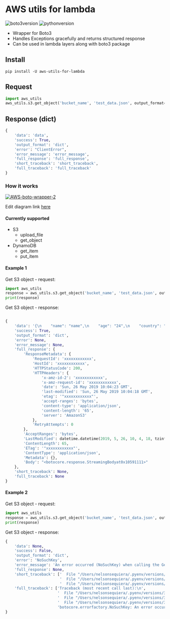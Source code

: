 # AWS utils for lambda

![boto3version](https://img.shields.io/badge/BOTO3-1.9.120-brightgreen.svg?logo=Amazon-AWS&style=for-the-badge) ![pythonversion](https://img.shields.io/badge/python-3.7-brightgreen.svg?logo=Python&style=for-the-badge)

* Wrapper for Boto3
* Handles Exceptions gracefully and returns structured response
* Can be used in lambda layers along with boto3 package

## Install

```pip install -U aws-utils-for-lambda```

## Request

```python
import aws_utils
aws_utils.s3.get_object('bucket_name', 'test_data.json', output_format='dict')
```

## Response (dict)

```python
{
    'data': 'data',
    'success': True,
    'output_format': 'dict',
    'error': "ClientError",
    'error_message': 'error_message',
    'full_response': 'full_response',
    'short_traceback': 'short_traceback',
    'full_traceback': 'full_traceback'
}
```

### How it works

<a href="https://ibb.co/TTtqnDc"><img src="https://i.ibb.co/3scY851/AWS-boto-wrapper-2.png" alt="AWS-boto-wrapper-2" border="0"></a>

Edit diagram link [here](https://creately.com/diagram/jw4mq44s2/FzR84qSmt5M5hQTnFntkkXWZk%3D)

#### Currently supported

* S3
  * upload_file
  * get_object
* DynamoDB
  * get_item
  * put_item

#### Example 1

Get S3 object - request:

```python
import aws_utils
response = aws_utils.s3.get_object('bucket_name', 'test_data.json', output_format='dict')
print(response)
```

Get S3 object - response:

```python

{
    'data': '{\n    "name": "name",\n    "age": "24",\n    "country": "India"\n}',
    'success': True,
    'output_format': 'dict',
    'error': None,
    'error_message': None,
    'full_response': {
        'ResponseMetadata': {
            'RequestId': 'xxxxxxxxxxxx',
            'HostId': 'xxxxxxxxxxxx',
            'HTTPStatusCode': 200,
            'HTTPHeaders': {
                'x-amz-id-2': 'xxxxxxxxxxxx',
                'x-amz-request-id': 'xxxxxxxxxxxx',
                'date': 'Sun, 26 May 2019 10:04:23 GMT',
                'last-modified': 'Sun, 26 May 2019 10:04:18 GMT',
                'etag': '"xxxxxxxxxxxx"',
                'accept-ranges': 'bytes',
                'content-type': 'application/json',
                'content-length': '65',
                'server': 'AmazonS3'
            },
            'RetryAttempts': 0
        },
        'AcceptRanges': 'bytes',
        'LastModified': datetime.datetime(2019, 5, 26, 10, 4, 18, tzinfo=tzutc()),
        'ContentLength': 65,
        'ETag': '"xxxxxxxxxxxx"',
        'ContentType': 'application/json',
        'Metadata': {},
        'Body': "<botocore.response.StreamingBodyat0x10591111>"
    },
    'short_traceback': None,
    'full_traceback': None
}
```

#### Example 2

Get S3 object - request:

```python
import aws_utils
response = aws_utils.s3.get_object('bucket_name', 'test_data.json', output_format='dict')
print(response)
```

Get S3 object - response:

```python
{
    'data': None,
    'success': False,
    'output_format': 'dict',
    'error': 'NoSuchKey',
    'error_message': 'An error occurred (NoSuchKey) when calling the GetObject operation: The specified key does not exist.',
    'full_response': None,
    'short_traceback': ['  File "/Users/nelsonsequiera/.pyenv/versions/3.7.2/envs/aws_utils_test/lib/python3.7/site-packages/aws_utils/s3.py" line 26, in get_object\n    full_response = s3.meta.client.get_object(Bucket=bucket, Key=file_path)\n',
                        '  File "/Users/nelsonsequiera/.pyenv/versions/3.7.2/envs/aws_utils_test/lib/python3.7/site-packages/botocore/client.py", line 357, in _api_call\n    return self._make_api_call(operation_name, kwargs)\n',
                        '  File "/Users/nelsonsequiera/.pyenv/versions/3.7.2/envs/aws_utils_test/lib/python3.7/site-packages/botocore/client.py", line 661, in _make_api_call\n    raise error_class(parsed_response, operation_name)\n'],
    'full_traceback': ['Traceback (most recent call last):\n',
                       '  File "/Users/nelsonsequiera/.pyenv/versions/3.7.2/envs/aws_utils_test/lib/python3.7/site-packages/aws_utils/s3.py", line 26, in get_object\n    full_response = s3.meta.client.get_object(Bucket=bucket, Key=file_path)\n',
                       '  File "/Users/nelsonsequiera/.pyenv/versions/3.7.2/envs/aws_utils_test/lib/python3.7/site-packages/botocore/client.py", line 357, in _api_call\n    return self._make_api_call(operation_name, kwargs)\n',
                       '  File "/Users/nelsonsequiera/.pyenv/versions/3.7.2/envs/aws_utils_test/lib/python3.7/site-packages/botocore/client.py", line 661, in _make_api_call\n    raise error_class(parsed_response, operation_name)\n',
                       'botocore.errorfactory.NoSuchKey: An error occurred (NoSuchKey) when calling the GetObject operation: The specified key does not exist.\n']
}
```